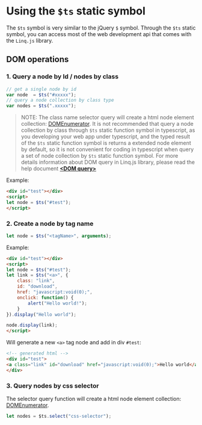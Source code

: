 # Using the ``$ts`` static symbol

The ``$ts`` symbol is very similar to the jQuery ``$`` symbol. Through the ``$ts`` static symbol, you can access most of the web development api that comes with the ``Linq.js`` library.

## DOM operations

### 1. Query a node by Id / nodes by class

```ts
// get a single node by id
var node  = $ts("#xxxxx");
// query a node collection by class type
var nodes = $ts(".xxxxx");
```

> NOTE: The class name selector query will create a html node element collection: [DOMEnumerator](../Linq.ts/DOM/DOMEnumerator.ts). It is not recommended that query a node collection by class through ``$ts`` static function symbol in typescript, as you developing your web app under typescript, and the typed result of the ``$ts`` static function symbol is returns a extended node element by default, so it is not convenient for coding in typescript when query a set of node collection by ``$ts`` static function symbol. For more details information about DOM query in Linq.js library, please read the help document [**&lt;DOM query>**](./DOM/DOM_query.md)

Example:

```html
<div id="test"></div>
<script>
let node = $ts("#test");
</script>
```

### 2. Create a node by tag name

```ts
let node = $ts("<tagName>", arguments);
```

Example:

```html
<div id="test"></div>
<script>
let node = $ts("#test");
let link = $ts("<a>", {
    class: "link",
    id: "download",
    href: "javascript:void(0);",
    onclick: function() {
        alert("Hello world!");
    }
}).display("Hello world");

node.display(link);
</script>
```

Will generate a new ``<a>`` tag node and add in div ``#test``:

```html
<!-- generated html -->
<div id="test">
<a class="link" id="download" href="javascript:void(0);">Hello world</a>
</div>
```

### 3. Query nodes by css selector

The selector query function will create a html node element collection: [DOMEnumerator](../Linq.ts/DOM/DOMEnumerator.ts).

```ts
let nodes = $ts.select("css-selector"); 
```